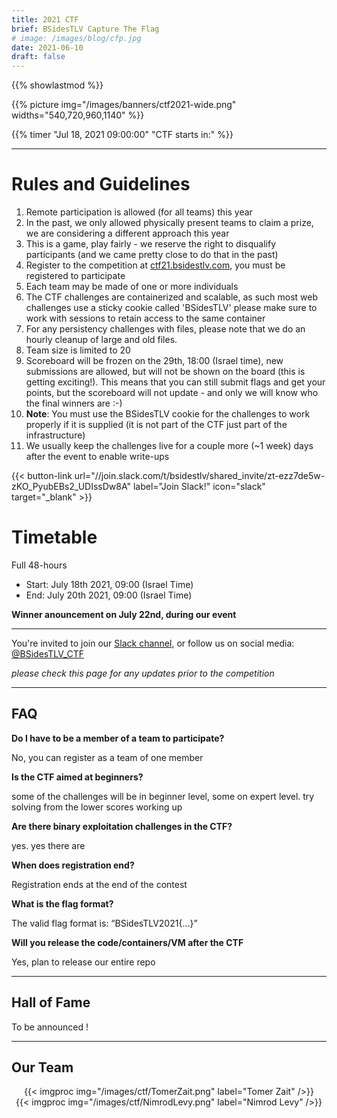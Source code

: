 ```yaml
---
title: 2021 CTF
brief: BSidesTLV Capture The Flag
# image: /images/blog/cfp.jpg
date: 2021-06-10
draft: false
---
```

{{% showlastmod %}}

<div class="row">
    <div class="col-xs-12 col-md-7">{{% picture img="/images/banners/ctf2021-wide.png" widths="540,720,960,1140" %}}</div>
</div>

<!-- ## BSidesTLV 2021 CTF prizes are sponsored by: ??? -->

<!-- --- -->

{{% timer "Jul 18, 2021 09:00:00" "CTF starts in:" %}}

---

# Rules and Guidelines

1. Remote participation is allowed (for all teams) this year
1. In the past, we only allowed physically present teams to claim a prize, we are considering a different approach this year
1. This is a game, play fairly - we reserve the right to disqualify participants (and we came pretty close to do that in the past)
1. Register to the competition at [ctf21.bsidestlv.com](https://ctf21.bsidestlv.com), you must be registered to participate
1. Each team may be made of one or more individuals
1. The CTF challenges are containerized and scalable, as such most web challenges use a sticky cookie called 'BSidesTLV' please make sure to work with sessions to retain access to the same container
1. For any persistency challenges with files, please note that we do an hourly cleanup of large and old files.
1. Team size is limited to 20
1. Scoreboard will be frozen on the 29th, 18:00 (Israel time), new submissions are allowed, but will not be shown on the board (this is getting exciting!). This means that you can still submit flags and get your points, but the scoreboard will not update - and only we will know who the final winners are :-) 
1. **Note**: You must use the BSidesTLV cookie for the challenges to work properly if it is supplied (it is not part of the CTF just part of the infrastructure)
1. We usually keep the challenges live for a couple more (~1 week) days after the event to enable write-ups

{{< button-link url="//join.slack.com/t/bsidestlv/shared_invite/zt-ezz7de5w-zKO_PyubEBs2_UDIssDw8A"
        label="Join Slack!"
    icon="slack"
    target="_blank" >}} 


#  Timetable

Full 48-hours

* Start: July 18th 2021, 09:00 (Israel Time)
* End:   July 20th 2021, 09:00 (Israel Time)

**Winner anouncement on July 22nd, during our event**

---

You're invited to join our [Slack channel](https://join.slack.com/t/bsidestlv/shared_invite/zt-ezz7de5w-zKO_PyubEBs2_UDIssDw8A), or follow us on social media: [@BSidesTLV_CTF](https://twitter.com/BSidesTLV_CTF)

*please check this page for any updates prior to the competition*

---

## FAQ

**Do I have to be a member of a team to participate?**

No, you can register as a team of one member

**Is the CTF aimed at beginners?**

some of the challenges will be in beginner level, some on expert level. try solving from the lower scores working up 

**Are there binary exploitation challenges in the CTF?**

yes. yes there are

**When does registration end?**

Registration ends at the end of the contest

**What is the flag format?**

The valid flag format is: “BSidesTLV2021{…}”

**Will you release the code/containers/VM after the CTF**

Yes, plan to release our entire repo

---

## Hall of Fame

To be announced !

<!-- <div class="row around-xs avatars" style="text-align:center">
    <div>{{< imgproc img="/images/ctf/2020trophy.png" label="1st Place" />}}<b>JCTF</b></div>
</div>
<div class="row around-xs avatars" style="text-align:center">
    <div>{{< imgproc img="/images/ctf/avatar_group.png" label="2nd Place" />}}<b>reclass</b></div>
    <div>{{< imgproc img="/images/ctf/avatar_group.png" label="3rd Place" />}}<b>Houston We Got Pwned</b></div>
</div> -->

---

## Our Team

<div class="row around-xs avatars shuffle" style="text-align:center">
    <div>{{< imgproc img="/images/ctf/TomerZait.png" label="Tomer Zait" />}}</div>
    <div>{{< imgproc img="/images/ctf/NimrodLevy.png" label="Nimrod Levy" />}}</div>
    <!-- <div>{{< imgproc img="/images/ctf/RS.png" label="Roei Sherman" />}}</div> -->
    <!-- <div>{{< imgproc img="/images/ctf/VeraMens.png" label="Vera Mens" />}}</div> -->
    <!-- <div>{{< imgproc img="/images/ctf/avatar_male.png" label="Yahav" />}}</div> -->
    <!-- <div>{{< imgproc img="/images/ctf/DanielAbeles.png" label="Daniel Abeles" />}}</div> -->
    <!-- <div>{{< imgproc img="/images/ctf/guybm.png" label="Guy Barnhart-Magen" />}}</div> -->
    <!-- <div>{{< imgproc img="/images/ctf/LavieBB.png" label="Lavie BB" />}}</div>     -->
    <!-- <div>{{< imgproc img="/images/ctf/avatar_male.png" label="Guy Beck" />}}</div> -->
    <!-- <div>{{< imgproc img="/images/ctf/omer_cohen.png" label="Omer Cohen" />}}</div> -->
    <!-- <div>{{< imgproc img="/images/ctf/michael_maltsev.png" label="Michael Maltsev" />}}</div> -->
    <!-- <div>{{< imgproc img="/images/ctf/arthur.png" label="Artur Isakhanyan" />}}</div> -->
    <!-- <div>{{< imgproc img="/images/ctf/reut_menashe.png" label="Reut Menashe" />}}</div> -->
</div>

<!-- ## Resources and WriteUps

* [CTF Time](https://ctftime.org/event/1078)
* [CTF Time Tasks](https://ctftime.org/event/1078/tasks/)
* [JCTF Writeup](https://jctf.team/BSidesTLV-2020/)
* [CTF Winner Anouncement](BSidesTLV-CTF-2020.pdf)

GitHub repository of the challenges source code: [https://github.com/bsidestlv/ctf20-public](https://github.com/bsidestlv/ctf20-public)

## Statistics

830 teams registered

125 solved at least one challenge

5026 unique IP addresses

We had a total of 20 challenges across a wide range of domains

![](/images/ctf/CTFd_solves_2020-07-05.png) -->
